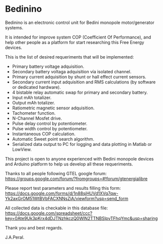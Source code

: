 Bedinino
========

Bedinino is an electronic control unit for Bedini monopole motor/generator systems.

It is intended for improve system COP (Coefficient Of Performance), and help other people as a platform for start researching this Free Energy devices.

This is the list of desired requeriments that will be implemented:

- Primary battery voltage adquisition.
- Secondary battery voltaga adquisition vía isolated channel.
- Primary current adquisition by shunt or hall effect current sensors.
- Secondary current input adquisition and RMS calculations (by software or dedicated hardware).
- 4 bistable relay automatic swap for primary and secondary battery.
- Input mAh totalizer.
- Output mAh totalizer.
- Ratiometric magnetic sensor adquisition.
- Tachometer function.
- N-Channel Mosfet drive.
- Pulse delay control by potentiometer.
- Pulse width control by potentiometer.
- Instantaneous COP calculation.
- Automatic Sweet point search algorithm.
- Serialized data output to PC for logging and data plotting in Matlab or LowView.

This project is open to anyone experienced with Bedini monopole devices and Arduino platform to help us develop all these requeriments.

Thanks to all people following GTEL google forum:
	https://groups.google.com/forum/?fromgroups=#!forum/gtenergialibre

Please report test parameters and results filling this form:
	https://docs.google.com/forms/d/1n88sjHUVd1XVq7qw-Yk2axGrOM51WtBVbFACXNNsZiA/viewform?usp=send_form

All collected data is checkable in this database file:
	https://docs.google.com/spreadsheet/ccc?key=0Ate9Uk3pKrx4dDJTNzhkczQ0WlN2TTNBSlpvTFhqYmc&usp=sharing

Thank you and best regards.

J.A.Peral.
